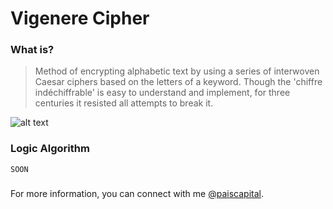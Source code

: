 # Vigenere Cipher

### What is?
> Method of encrypting alphabetic text by using a series of interwoven Caesar ciphers based on the letters of a keyword. Though the 'chiffre indéchiffrable' is easy to understand and implement, for three centuries it resisted all attempts to break it.
> 
![alt text](https://pages.mtu.edu/~shene/NSF-4/Tutorial/VIG/FIG-VIG-Table.jpg)

### Logic Algorithm
```
SOON
```
### 

For more information, you can connect with me [@paiscapital](https://www.instagram.com/paiscapital).
